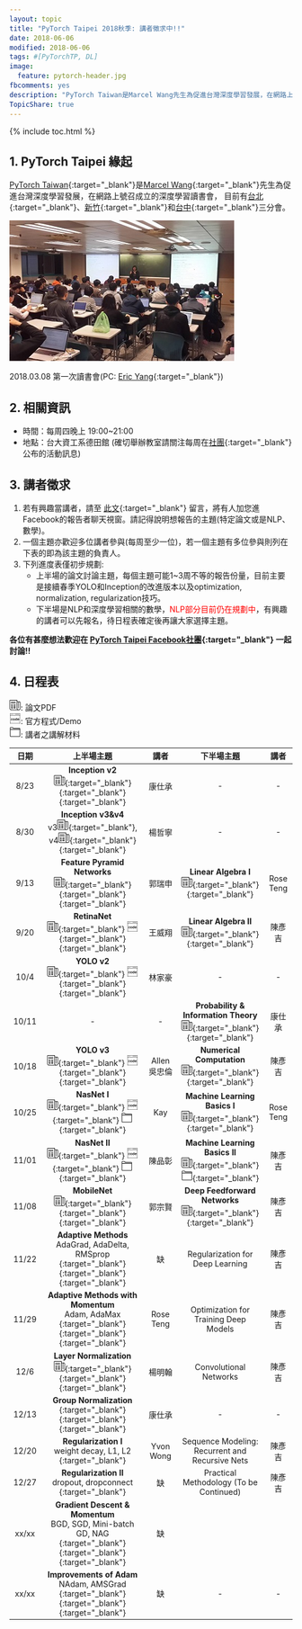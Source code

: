 ```yaml
---
layout: topic
title: "PyTorch Taipei 2018秋季: 講者徵求中!!"
date: 2018-06-06
modified: 2018-06-06
tags: #[PyTorchTP, DL]
image:
  feature: pytorch-header.jpg
fbcomments: yes
description: "PyTorch Taiwan是Marcel Wang先生為促進台灣深度學習發展，在網路上號召成立的深度學習讀書會，目前有台北、台中和新竹三個子分會 | PyTorch Taipei"
TopicShare: true
---
```


{% include toc.html %}

## 1. PyTorch Taipei 緣起

[PyTorch Taiwan](https://www.facebook.com/groups/2027602154187130/){:target="_blank"}是[Marcel Wang](https://www.linkedin.com/in/marcel-wang-3a988b7a/){:target="_blank"}先生為促進台灣深度學習發展，在網路上號召成立的深度學習讀書會，
目前有[台北](http://hemingwang.blogspot.tw/2018/01/pytorchpytorch-taipei_20.html){:target="_blank"}、[新竹](http://hemingwang.blogspot.tw/2018/01/pytorchpytorch-hsinchu.html){:target="_blank"}和[台中](http://hemingwang.blogspot.tw/2018/04/pytorchpytorch-taichung_26.html){:target="_blank"}三分會。

<img src="../../../images/pytp1.jpg">

2018.03.08 第一次讀書會(PC: [Eric Yang](https://www.facebook.com/profile.php?id=1561001417){:target="_blank"})

## 2. 相關資訊

* 時間：每周四晚上 19:00~21:00
* 地點：台大資工系德田館 (確切舉辦教室請關注每周在[社團](https://www.facebook.com/groups/2027602154187130/){:target="_blank"}公布的活動訊息)

## 3. 講者徵求

1. 若有興趣當講者，請至 [此文](https://www.facebook.com/groups/2027602154187130/permalink/2060273964253282/){:target="_blank"} 留言，將有人加您進Facebook的報告者聊天視窗。請記得說明想報告的主題(特定論文或是NLP、數學)。
2. 一個主題亦歡迎多位講者參與(每周至少一位)，若一個主題有多位參與則列在下表的即為該主題的負責人。
3. 下列進度表僅初步規劃:
    * 上半場的論文討論主題，每個主題可能1~3周不等的報告份量，目前主要是接續春季YOLO和Inception的改進版本以及optimization, normalization, regularization技巧。
    * 下半場是NLP和深度學習相關的數學，<font color="red">NLP部分目前仍在規劃中</font>，有興趣的講者可以先報名，待日程表確定後再讓大家選擇主題。


**各位有甚麼想法歡迎在 [PyTorch Taipei Facebook社團](https://www.facebook.com/groups/2027602154187130/){:target="_blank"} 一起討論!!**

## 4. 日程表

<link rel="stylesheet" href="../../custom.css">
<div class="w3-row">
  <!-- 這部分待更新 -->
  <!--
  <div class="w3-quarter w3-container">
    <p><img src="../../images/icons/gd.png" alt="" /> <a href="https://drive.google.com/open?id=12AYDi8JCsqYVXJH7jbexuu3LHtqtudiz" target="_blank">全部論文下載</a><br>
    <img src="../../images/icons/gds.png" alt="" /> <a href="https://docs.google.com/spreadsheets/d/1qYJ5rOL7gotjbcXTVPDvclyZptZ-cRpYcDbdWk3PMt4/edit?usp=sharing" target="_blank">每周講者列表</a><br>
    <img src="../../images/icons/github.png" alt="" /> <a href="https://github.com/pecu/PyTorch_CSX" target="_blank">實作進度表</a><br><img src="../../images/icons/youtube.png" alt="" /> <a href="https://www.youtube.com/channel/UCk_f2g9Dkc4WaqrqpzxywJw" target="_blank">PyTorchTP</a></p>
  </div>
  -->
  <div class="w3-quarter w3-container">
    <p><img src="../../../images/icons/paper.png" alt="" />: 論文PDF<br>
    <img src="../../../images/icons/coding.png" alt="" />: 官方程式/Demo<br>
    <img src="../../../images/icons/mt.png" alt="" />: 講者之講解材料</p>
  </div>
</div>






|日期            | 上半場主題                                                                                                                                           | 講者                  | 下半場主題                                                                                                      | 講者               |
|:--------------:|:---------------------------------------------------------------------------------------------------------------------------------------------------:|:--------------------:|:---------------------------------------------------------------------------------------------------------------:|:------------------:|
| 8/23           | **Inception v2**                        <br>[![][p]][Iv2p]{:target="_blank"} [      ][Iv2c]{:target="_blank"} [      ][Iv2m]{:target="_blank"}      | 康仕承               | - | - |
| 8/30           | **Inception v3&v4**                     <br>v3[![][p]][Iv3p]{:target="_blank"}, v4[![][p]][Iv4p]{:target="_blank"} [      ][I34m]{:target="_blank"} | 楊哲寧               | - | - |        
| 9/13           | **Feature Pyramid Networks**            <br>[![][p]][FPNp]{:target="_blank"} [      ][FPNc]{:target="_blank"} [      ][FPNm]{:target="_blank"}      | 郭瑞申               | **Linear Algebra I**                    <br>[![][p]][m1p]{:target="_blank"} [      ][m1m]{:target="_blank"}     | Rose Teng         |               
| 9/20           | **RetinaNet**                           <br>[![][p]][rtnp]{:target="_blank"} [![][c]][rtnc]{:target="_blank"} [      ][rtnm]{:target="_blank"}      | 王威翔               | **Linear Algebra II**                   <br>[![][p]][m1p]{:target="_blank"} [      ][m1m]{:target="_blank"}     | 陳彥吉             |
| 10/4           | **YOLO v2**                             <br>[![][p]][Yv2p]{:target="_blank"} [![][c]][Yv2c]{:target="_blank"} [      ][Yv2m]{:target="_blank"}      | 林家豪               | - | - |
| 10/11          | - | - | **Probability & Information Theory**    <br>[![][p]][m2p]{:target="_blank"} [      ][m2m]{:target="_blank"}                                         | 康仕承               |
| 10/18          |  **YOLO v3**                             <br>[![][p]][Yv3p]{:target="_blank"} [![][c]][Yv3c]{:target="_blank"} [      ][Yv3m]{:target="_blank"}     | Allen 吳忠倫         | **Numerical Computation**               <br>[![][p]][m3p]{:target="_blank"} [      ][m3m]{:target="_blank"}     | 陳彥吉              |
| 10/25          | **NasNet I**                             <br>[![][p]][ns1np]{:target="_blank"} [![][c]][ns1nc]{:target="_blank"} [![][m]][ns1nm]{:target="_blank"} | Kay                  | **Machine Learning Basics I**           <br>[![][p]][m4p]{:target="_blank"} [      ][m4m]{:target="_blank"}     | Rose Teng          |  
| 11/01          | **NasNet II**                           <br>[![][p]][ns2np]{:target="_blank"} [![][c]][ns2nc]{:target="_blank"} [![][m]][ns2nm]{:target="_blank"}  | 陳品彰                | **Machine Learning Basics II**          <br>[![][p]][m4p]{:target="_blank"} [![][m]][m4m]{:target="_blank"}     | 陳彥吉                 |
| 11/08          | **MobileNet**                           <br>[![][p]][mbnp]{:target="_blank"} [      ][mbnc]{:target="_blank"} [      ][mbnm]{:target="_blank"}      | 郭宗賢               | **Deep Feedforward Networks**           <br>[![][p]][m5p]{:target="_blank"} [      ][m5m]{:target="_blank"}  | 陳彥吉 |
| 11/22          | **Adaptive Methods**                    <br>AdaGrad, AdaDelta, RMSprop[      ][am1p]{:target="_blank"} [      ][am1c]{:target="_blank"} [      ][am1m]{:target="_blank"}      | 缺                   | Regularization for Deep Learning                                                      | 陳彥吉             |
| 11/29          | **Adaptive Methods with Momentum**      <br>Adam, AdaMax[      ][am2p]{:target="_blank"} [      ][am2c]{:target="_blank"} [      ][am2m]{:target="_blank"}                    | Rose Teng            | Optimization for Training Deep Models                                                 | 陳彥吉             |
| 12/6           | **Layer Normalization**                 <br>[![][p]][lnlp]{:target="_blank"} [      ][lnlc]{:target="_blank"} [      ][lnlm]{:target="_blank"}      | 楊明翰               | Convolutional Networks                                                                                           | 陳彥吉             |
| 12/13          | **Group Normalization**                 <br>[      ][gnlp]{:target="_blank"} [      ][gnlc]{:target="_blank"} [      ][gnlm]{:target="_blank"}      | 康仕承               | - | - |
| 12/20          | **Regularization I**                    <br>weight decay, L1, L2 [      ][rg1m]{:target="_blank"}                                                   | Yvon Wong            | Sequence Modeling: Recurrent and Recursive Nets                                                                  | 陳彥吉            |  
| 12/27          | **Regularization II**                   <br>dropout, dropconnect [      ][rg1m]{:target="_blank"}                                                   | 缺                   | Practical Methodology (To be Continued)                                                                          | 陳彥吉             |
| xx/xx          | **Gradient Descent & Momentum**         <br>BGD, SGD, Mini-batch GD, NAG[      ][gdmp]{:target="_blank"} [      ][gdmc]{:target="_blank"} [      ][gdmm]{:target="_blank"}    | 缺                   |
| xx/xx          | **Improvements of Adam**                <br>NAdam, AMSGrad[      ][iadp]{:target="_blank"} [      ][iadc]{:target="_blank"} [      ][iadm]{:target="_blank"}                  | 缺                   | - | - |
<!-- 12/27 -->
<!-- 1/3,10,17,24,31 -->
<!-- ntu_schedule http://www.aca.ntu.edu.tw/calendar/calendar107.xls -->
<!-- | RNN                                 | 林振雄              |    -->

[p]: ../../../images/icons/paper.png
[c]: ../../../images/icons/coding.png
[m]: ../../../images/icons/mt.png

<!-- Inception -->
[Iv2p]: https://arxiv.org/abs/1512.00567
[Iv2c]: ...
[Iv2m]: https://github.com/pytorchtaipei/article-/blob/master/Inception-v2.pdf
[Iv3p]: https://arxiv.org/abs/1512.00567
[Iv4p]: https://arxiv.org/abs/1602.07261
[I34m]: https://github.com/pytorchtaipei/article-/blob/master/Google-Inception.pdf

<!-- FPN -->
[FPNp]: https://arxiv.org/abs/1612.03144
[FPNc]: https://github.com/pytorchtaipei/article-/blob/master/FPN_PyTorchTP_20180913.ipynb
[FPNm]: https://github.com/pytorchtaipei/article-/blob/master/FPN%20%20OD%209-13.pdf

<!--    -->
[rtnp]: https://arxiv.org/pdf/1708.02002
[rtnc]: https://github.com/facebookresearch/Detectron
[rtnm]: https://github.com/pytorchtaipei/article-/blob/master/PyTorch%20Taipei%20_%20Focal%20Loss%20(RetinaNet)%20_%20Sept.%2020th%202018.pdf

<!-- YOLO v2 -->
[Yv2c]: https://pjreddie.com/darknet/yolov2/
[Yv2p]: https://arxiv.org/abs/1612.08242
[Yv2m]: https://github.com/pytorchtaipei/article-/blob/master/YOLO%20v2%20NTU%20927.pdf

<!-- YOLO v3 -->
[Yv3c]: https://pjreddie.com/darknet/yolo/
[Yv3p]: https://pjreddie.com/media/files/papers/YOLOv3.pdf
[Yv3m]: ...

<!-- Mobilenet -->
[mbnp]: https://arxiv.org/pdf/1704.04861.pdf
[mbnc]: ...
[mbnm]: ...

<!-- NASnet -->
[ns1np]: ...
[ns1nc]: ...
[ns1nm]: ...
[ns2np]: ...
[ns2nc]: ...
[ns2nm]: ...



<!--    -->
[gdmp]: ...
[gdmc]: ...
[gdmm]: ...

<!--    -->
[am1p]: ...
[am1c]: ...
[am1m]: ...

<!--    -->
[am2p]: ...
[am2c]: ...
[am2m]: ...

<!--    -->
[iadp]: ...
[iadc]: ...
[iadm]: ...

<!--    -->
[lnlp]: https://arxiv.org/abs/1607.06450
[lnlc]: ...
[lnlm]: ...

<!--    -->
[gnlp]: ...
[gnlc]: ...
[gnlm]: ...

<!--    -->
[rg1p]: ...
[rg1m]: ...
[rg2p]: ...
[rg2m]: ...


<!-- Math -->
[m1p]: http://www.deeplearningbook.org/contents/linear_algebra.html
[m2p]: http://www.deeplearningbook.org/contents/prob.html
[m3p]: http://www.deeplearningbook.org/contents/numerical.html
[m4p]: http://www.deeplearningbook.org/contents/ml.html
[m5p]: ...
[m6p]: ...

[m1m]: ...
[m2m]: https://github.com/pytorchtaipei/article-/blob/master/prob.pptx
[m3m]: ...
[m4m]: http://www.deeplearningbook.org/
[m5m]: ...
[m6m]: ...
